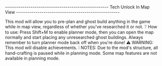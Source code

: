 ----------------------------------------------------- Tech Unlock In Map View ----------------------------------------------------- 

This mod will allow you to pre-plan and ghost build anything in the game while in map view, regardless of whether you've researched it or not.
❔ How to use: Press Shift+M to enable planner mode, then you can open the map normally and start placing any unresearched ghost buildings.
               Always remember to turn planner mode back off when you're done!
⚠️ WARNING: This mod will disable achievements.
❕ NOTES: Due to the mod's structure, all hand-crafting is paused while in planning mode. 
          Some map features are not available in planning mode.
